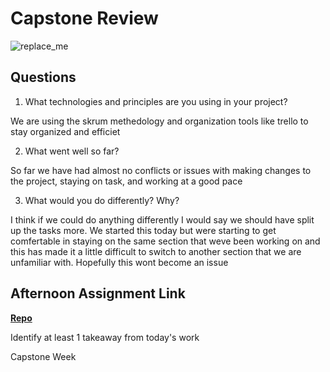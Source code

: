 # Capstone Review

![replace_me](https://codeworks.blob.core.windows.net/public/assets/img/illustrations/placeholder.svg)

## Questions

1. What technologies and principles are you using in your project?

We are using the skrum methedology and organization tools like trello to stay organized and efficiet

2. What went well so far?

So far we have had almost no conflicts or issues with making changes to the project, staying on task, and working at a good pace

3. What would you do differently? Why?

I think if we could do anything differently I would say we should have split up the tasks more. We started this today but were starting to get comfertable in staying on the same section that weve been working on and this has made it a little difficult to switch to another section that we are unfamiliar with. Hopefully this wont become an issue
## Afternoon Assignment Link

**[Repo](https://github.com/Tmontandon/<ASSIGNMENT_REPO>)**

Identify at least 1 takeaway from today's work

Capstone Week